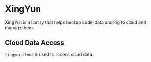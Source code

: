 # XingYun

XingYun is a library that helps backup code, data and log to cloud and manage them.

## Cloud Data Access

`tingyun.cloud` is used to access cloud data.
 
